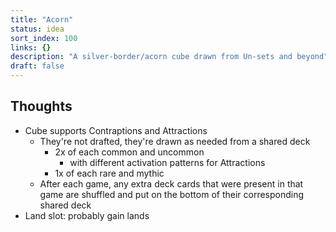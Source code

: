 ```yaml
---
title: "Acorn"
status: idea
sort_index: 100
links: {}
description: "A silver-border/acorn cube drawn from Un-sets and beyond"
draft: false
---
```


## Thoughts

  * Cube supports Contraptions and Attractions
      * They're not drafted, they're drawn as needed from a shared deck
          * 2x of each common and uncommon
              * with different activation patterns for Attractions
          * 1x of each rare and mythic
      * After each game, any extra deck cards that were present in that game are shuffled and put on the bottom of their corresponding shared deck
  * Land slot: probably gain lands